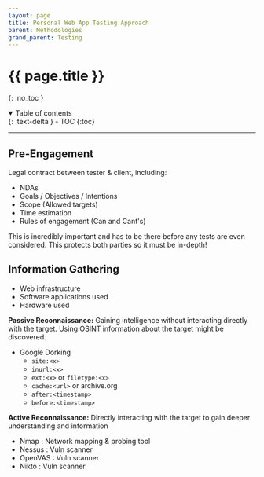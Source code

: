 ```yaml
---
layout: page
title: Personal Web App Testing Approach
parent: Methodologies
grand_parent: Testing
---
```

# {{ page.title }}
{: .no_toc }

<details open markdown="block">
  <summary>
    Table of contents
  </summary>
  {: .text-delta }
- TOC
{:toc}
</details>

---

## Pre-Engagement
Legal contract between tester & client, including:
- NDAs
- Goals / Objectives / Intentions
- Scope (Allowed targets)
- Time estimation
- Rules of engagement (Can and Cant's)

This is incredibly important and has to be there before any tests are even considered. This protects both parties so it must be in-depth!

## Information Gathering
- Web infrastructure
- Software applications used
- Hardware used

**Passive Reconnaissance:** Gaining intelligence without interacting directly with the target. Using OSINT information about the target might be discovered.
- Google Dorking
  - `site:<x>`
  - `inurl:<x>`
  - `ext:<x>` or `filetype:<x>`
  - `cache:<url>` or archive.org
  - `after:<timestamp>`
  - `before:<timestamp>`

**Active Reconnaissance:** Directly interacting with the target to gain deeper understanding and information
- Nmap : Network mapping & probing tool
- Nessus : Vuln scanner
- OpenVAS : Vuln scanner
- Nikto : Vuln scanner